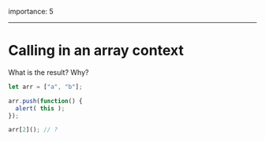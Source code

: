 importance: 5

---

# Calling in an array context

What is the result? Why?

```js
let arr = ["a", "b"];

arr.push(function() {
  alert( this );
});

arr[2](); // ?
```